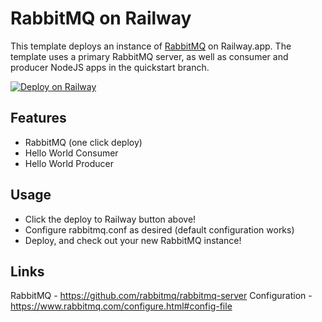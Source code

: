 # RabbitMQ on Railway
This template deploys an instance of [RabbitMQ](https://www.rabbitmq.com/) on Railway.app. The template uses a primary RabbitMQ server, as well as consumer and producer NodeJS apps in the quickstart branch.

[![Deploy on Railway](https://railway.app/button.svg)](https://railway.app/template/0ELOuE?referralCode=IQhE0B)
## Features
- RabbitMQ (one click deploy)
- Hello World Consumer
- Hello World Producer
## Usage
- Click the deploy to Railway button above!
- Configure rabbitmq.conf as desired (default configuration works)
- Deploy, and check out your new RabbitMQ instance!
## Links
RabbitMQ - https://github.com/rabbitmq/rabbitmq-server
Configuration - https://www.rabbitmq.com/configure.html#config-file

